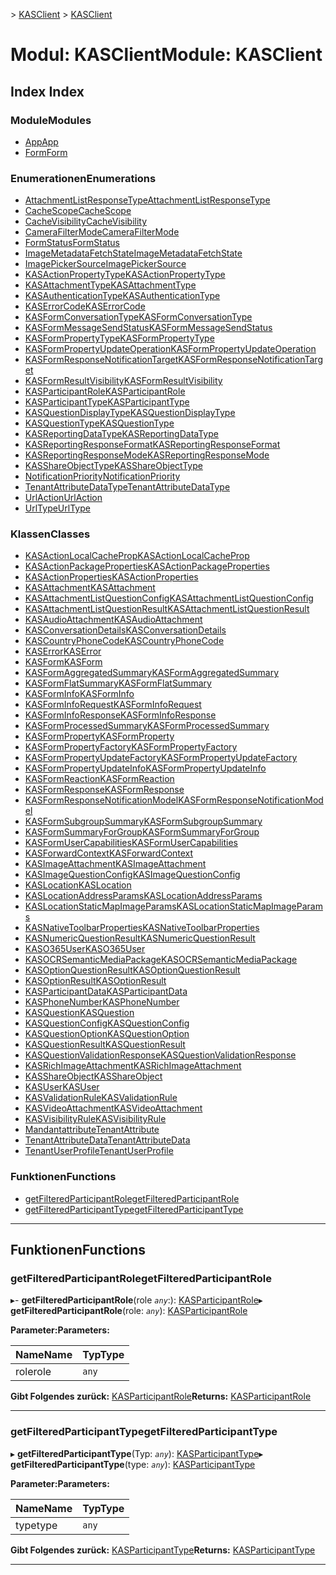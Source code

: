 <span data-ttu-id="9ece9-101">[](../README.md) > [KASClient](../modules/kasclient.md)</span><span class="sxs-lookup"><span data-stu-id="9ece9-101">[](../README.md) > [KASClient](../modules/kasclient.md)</span></span>

# <a name="module-kasclient"></a><span data-ttu-id="9ece9-102">Modul: KASClient</span><span class="sxs-lookup"><span data-stu-id="9ece9-102">Module: KASClient</span></span>

## <a name="index"></a><span data-ttu-id="9ece9-103">Index </span><span class="sxs-lookup"><span data-stu-id="9ece9-103">Index</span></span>

### <a name="modules"></a><span data-ttu-id="9ece9-104">Module</span><span class="sxs-lookup"><span data-stu-id="9ece9-104">Modules</span></span>

* [<span data-ttu-id="9ece9-105">App</span><span class="sxs-lookup"><span data-stu-id="9ece9-105">App</span></span>](kasclient.app.md)
* [<span data-ttu-id="9ece9-106">Form</span><span class="sxs-lookup"><span data-stu-id="9ece9-106">Form</span></span>](kasclient.form.md)
### <a name="enumerations"></a><span data-ttu-id="9ece9-107">Enumerationen</span><span class="sxs-lookup"><span data-stu-id="9ece9-107">Enumerations</span></span>

* [<span data-ttu-id="9ece9-108">AttachmentListResponseType</span><span class="sxs-lookup"><span data-stu-id="9ece9-108">AttachmentListResponseType</span></span>](../enums/kasclient.attachmentlistresponsetype.md)
* [<span data-ttu-id="9ece9-109">CacheScope</span><span class="sxs-lookup"><span data-stu-id="9ece9-109">CacheScope</span></span>](../enums/kasclient.cachescope.md)
* [<span data-ttu-id="9ece9-110">CacheVisibility</span><span class="sxs-lookup"><span data-stu-id="9ece9-110">CacheVisibility</span></span>](../enums/kasclient.cachevisibility.md)
* [<span data-ttu-id="9ece9-111">CameraFilterMode</span><span class="sxs-lookup"><span data-stu-id="9ece9-111">CameraFilterMode</span></span>](../enums/kasclient.camerafiltermode.md)
* [<span data-ttu-id="9ece9-112">FormStatus</span><span class="sxs-lookup"><span data-stu-id="9ece9-112">FormStatus</span></span>](../enums/kasclient.formstatus.md)
* [<span data-ttu-id="9ece9-113">ImageMetadataFetchState</span><span class="sxs-lookup"><span data-stu-id="9ece9-113">ImageMetadataFetchState</span></span>](../enums/kasclient.imagemetadatafetchstate.md)
* [<span data-ttu-id="9ece9-114">ImagePickerSource</span><span class="sxs-lookup"><span data-stu-id="9ece9-114">ImagePickerSource</span></span>](../enums/kasclient.imagepickersource.md)
* [<span data-ttu-id="9ece9-115">KASActionPropertyType</span><span class="sxs-lookup"><span data-stu-id="9ece9-115">KASActionPropertyType</span></span>](../enums/kasclient.kasactionpropertytype.md)
* [<span data-ttu-id="9ece9-116">KASAttachmentType</span><span class="sxs-lookup"><span data-stu-id="9ece9-116">KASAttachmentType</span></span>](../enums/kasclient.kasattachmenttype.md)
* [<span data-ttu-id="9ece9-117">KASAuthenticationType</span><span class="sxs-lookup"><span data-stu-id="9ece9-117">KASAuthenticationType</span></span>](../enums/kasclient.kasauthenticationtype.md)
* [<span data-ttu-id="9ece9-118">KASErrorCode</span><span class="sxs-lookup"><span data-stu-id="9ece9-118">KASErrorCode</span></span>](../enums/kasclient.kaserrorcode.md)
* [<span data-ttu-id="9ece9-119">KASFormConversationType</span><span class="sxs-lookup"><span data-stu-id="9ece9-119">KASFormConversationType</span></span>](../enums/kasclient.kasformconversationtype.md)
* [<span data-ttu-id="9ece9-120">KASFormMessageSendStatus</span><span class="sxs-lookup"><span data-stu-id="9ece9-120">KASFormMessageSendStatus</span></span>](../enums/kasclient.kasformmessagesendstatus.md)
* [<span data-ttu-id="9ece9-121">KASFormPropertyType</span><span class="sxs-lookup"><span data-stu-id="9ece9-121">KASFormPropertyType</span></span>](../enums/kasclient.kasformpropertytype.md)
* [<span data-ttu-id="9ece9-122">KASFormPropertyUpdateOperation</span><span class="sxs-lookup"><span data-stu-id="9ece9-122">KASFormPropertyUpdateOperation</span></span>](../enums/kasclient.kasformpropertyupdateoperation.md)
* [<span data-ttu-id="9ece9-123">KASFormResponseNotificationTarget</span><span class="sxs-lookup"><span data-stu-id="9ece9-123">KASFormResponseNotificationTarget</span></span>](../enums/kasclient.kasformresponsenotificationtarget.md)
* [<span data-ttu-id="9ece9-124">KASFormResultVisibility</span><span class="sxs-lookup"><span data-stu-id="9ece9-124">KASFormResultVisibility</span></span>](../enums/kasclient.kasformresultvisibility.md)
* [<span data-ttu-id="9ece9-125">KASParticipantRole</span><span class="sxs-lookup"><span data-stu-id="9ece9-125">KASParticipantRole</span></span>](../enums/kasclient.kasparticipantrole.md)
* [<span data-ttu-id="9ece9-126">KASParticipantType</span><span class="sxs-lookup"><span data-stu-id="9ece9-126">KASParticipantType</span></span>](../enums/kasclient.kasparticipanttype.md)
* [<span data-ttu-id="9ece9-127">KASQuestionDisplayType</span><span class="sxs-lookup"><span data-stu-id="9ece9-127">KASQuestionDisplayType</span></span>](../enums/kasclient.kasquestiondisplaytype.md)
* [<span data-ttu-id="9ece9-128">KASQuestionType</span><span class="sxs-lookup"><span data-stu-id="9ece9-128">KASQuestionType</span></span>](../enums/kasclient.kasquestiontype.md)
* [<span data-ttu-id="9ece9-129">KASReportingDataType</span><span class="sxs-lookup"><span data-stu-id="9ece9-129">KASReportingDataType</span></span>](../enums/kasclient.kasreportingdatatype.md)
* [<span data-ttu-id="9ece9-130">KASReportingResponseFormat</span><span class="sxs-lookup"><span data-stu-id="9ece9-130">KASReportingResponseFormat</span></span>](../enums/kasclient.kasreportingresponseformat.md)
* [<span data-ttu-id="9ece9-131">KASReportingResponseMode</span><span class="sxs-lookup"><span data-stu-id="9ece9-131">KASReportingResponseMode</span></span>](../enums/kasclient.kasreportingresponsemode.md)
* [<span data-ttu-id="9ece9-132">KASShareObjectType</span><span class="sxs-lookup"><span data-stu-id="9ece9-132">KASShareObjectType</span></span>](../enums/kasclient.kasshareobjecttype.md)
* [<span data-ttu-id="9ece9-133">NotificationPriority</span><span class="sxs-lookup"><span data-stu-id="9ece9-133">NotificationPriority</span></span>](../enums/kasclient.notificationpriority.md)
* [<span data-ttu-id="9ece9-134">TenantAttributeDataType</span><span class="sxs-lookup"><span data-stu-id="9ece9-134">TenantAttributeDataType</span></span>](../enums/kasclient.tenantattributedatatype.md)
* [<span data-ttu-id="9ece9-135">UrlAction</span><span class="sxs-lookup"><span data-stu-id="9ece9-135">UrlAction</span></span>](../enums/kasclient.urlaction.md)
* [<span data-ttu-id="9ece9-136">UrlType</span><span class="sxs-lookup"><span data-stu-id="9ece9-136">UrlType</span></span>](../enums/kasclient.urltype.md)
### <a name="classes"></a><span data-ttu-id="9ece9-137">Klassen</span><span class="sxs-lookup"><span data-stu-id="9ece9-137">Classes</span></span>

* [<span data-ttu-id="9ece9-138">KASActionLocalCacheProp</span><span class="sxs-lookup"><span data-stu-id="9ece9-138">KASActionLocalCacheProp</span></span>](../classes/kasclient.kasactionlocalcacheprop.md)
* [<span data-ttu-id="9ece9-139">KASActionPackageProperties</span><span class="sxs-lookup"><span data-stu-id="9ece9-139">KASActionPackageProperties</span></span>](../classes/kasclient.kasactionpackageproperties.md)
* [<span data-ttu-id="9ece9-140">KASActionProperties</span><span class="sxs-lookup"><span data-stu-id="9ece9-140">KASActionProperties</span></span>](../classes/kasclient.kasactionproperties.md)
* [<span data-ttu-id="9ece9-141">KASAttachment</span><span class="sxs-lookup"><span data-stu-id="9ece9-141">KASAttachment</span></span>](../classes/kasclient.kasattachment.md)
* [<span data-ttu-id="9ece9-142">KASAttachmentListQuestionConfig</span><span class="sxs-lookup"><span data-stu-id="9ece9-142">KASAttachmentListQuestionConfig</span></span>](../classes/kasclient.kasattachmentlistquestionconfig.md)
* [<span data-ttu-id="9ece9-143">KASAttachmentListQuestionResult</span><span class="sxs-lookup"><span data-stu-id="9ece9-143">KASAttachmentListQuestionResult</span></span>](../classes/kasclient.kasattachmentlistquestionresult.md)
* [<span data-ttu-id="9ece9-144">KASAudioAttachment</span><span class="sxs-lookup"><span data-stu-id="9ece9-144">KASAudioAttachment</span></span>](../classes/kasclient.kasaudioattachment.md)
* [<span data-ttu-id="9ece9-145">KASConversationDetails</span><span class="sxs-lookup"><span data-stu-id="9ece9-145">KASConversationDetails</span></span>](../classes/kasclient.kasconversationdetails.md)
* [<span data-ttu-id="9ece9-146">KASCountryPhoneCode</span><span class="sxs-lookup"><span data-stu-id="9ece9-146">KASCountryPhoneCode</span></span>](../classes/kasclient.kascountryphonecode.md)
* [<span data-ttu-id="9ece9-147">KASError</span><span class="sxs-lookup"><span data-stu-id="9ece9-147">KASError</span></span>](../classes/kasclient.kaserror.md)
* [<span data-ttu-id="9ece9-148">KASForm</span><span class="sxs-lookup"><span data-stu-id="9ece9-148">KASForm</span></span>](../classes/kasclient.kasform.md)
* [<span data-ttu-id="9ece9-149">KASFormAggregatedSummary</span><span class="sxs-lookup"><span data-stu-id="9ece9-149">KASFormAggregatedSummary</span></span>](../classes/kasclient.kasformaggregatedsummary.md)
* [<span data-ttu-id="9ece9-150">KASFormFlatSummary</span><span class="sxs-lookup"><span data-stu-id="9ece9-150">KASFormFlatSummary</span></span>](../classes/kasclient.kasformflatsummary.md)
* [<span data-ttu-id="9ece9-151">KASFormInfo</span><span class="sxs-lookup"><span data-stu-id="9ece9-151">KASFormInfo</span></span>](../classes/kasclient.kasforminfo.md)
* [<span data-ttu-id="9ece9-152">KASFormInfoRequest</span><span class="sxs-lookup"><span data-stu-id="9ece9-152">KASFormInfoRequest</span></span>](../classes/kasclient.kasforminforequest.md)
* [<span data-ttu-id="9ece9-153">KASFormInfoResponse</span><span class="sxs-lookup"><span data-stu-id="9ece9-153">KASFormInfoResponse</span></span>](../classes/kasclient.kasforminforesponse.md)
* [<span data-ttu-id="9ece9-154">KASFormProcessedSummary</span><span class="sxs-lookup"><span data-stu-id="9ece9-154">KASFormProcessedSummary</span></span>](../classes/kasclient.kasformprocessedsummary.md)
* [<span data-ttu-id="9ece9-155">KASFormProperty</span><span class="sxs-lookup"><span data-stu-id="9ece9-155">KASFormProperty</span></span>](../classes/kasclient.kasformproperty.md)
* [<span data-ttu-id="9ece9-156">KASFormPropertyFactory</span><span class="sxs-lookup"><span data-stu-id="9ece9-156">KASFormPropertyFactory</span></span>](../classes/kasclient.kasformpropertyfactory.md)
* [<span data-ttu-id="9ece9-157">KASFormPropertyUpdateFactory</span><span class="sxs-lookup"><span data-stu-id="9ece9-157">KASFormPropertyUpdateFactory</span></span>](../classes/kasclient.kasformpropertyupdatefactory.md)
* [<span data-ttu-id="9ece9-158">KASFormPropertyUpdateInfo</span><span class="sxs-lookup"><span data-stu-id="9ece9-158">KASFormPropertyUpdateInfo</span></span>](../classes/kasclient.kasformpropertyupdateinfo.md)
* [<span data-ttu-id="9ece9-159">KASFormReaction</span><span class="sxs-lookup"><span data-stu-id="9ece9-159">KASFormReaction</span></span>](../classes/kasclient.kasformreaction.md)
* [<span data-ttu-id="9ece9-160">KASFormResponse</span><span class="sxs-lookup"><span data-stu-id="9ece9-160">KASFormResponse</span></span>](../classes/kasclient.kasformresponse.md)
* [<span data-ttu-id="9ece9-161">KASFormResponseNotificationModel</span><span class="sxs-lookup"><span data-stu-id="9ece9-161">KASFormResponseNotificationModel</span></span>](../classes/kasclient.kasformresponsenotificationmodel.md)
* [<span data-ttu-id="9ece9-162">KASFormSubgroupSummary</span><span class="sxs-lookup"><span data-stu-id="9ece9-162">KASFormSubgroupSummary</span></span>](../classes/kasclient.kasformsubgroupsummary.md)
* [<span data-ttu-id="9ece9-163">KASFormSummaryForGroup</span><span class="sxs-lookup"><span data-stu-id="9ece9-163">KASFormSummaryForGroup</span></span>](../classes/kasclient.kasformsummaryforgroup.md)
* [<span data-ttu-id="9ece9-164">KASFormUserCapabilities</span><span class="sxs-lookup"><span data-stu-id="9ece9-164">KASFormUserCapabilities</span></span>](../classes/kasclient.kasformusercapabilities.md)
* [<span data-ttu-id="9ece9-165">KASForwardContext</span><span class="sxs-lookup"><span data-stu-id="9ece9-165">KASForwardContext</span></span>](../classes/kasclient.kasforwardcontext.md)
* [<span data-ttu-id="9ece9-166">KASImageAttachment</span><span class="sxs-lookup"><span data-stu-id="9ece9-166">KASImageAttachment</span></span>](../classes/kasclient.kasimageattachment.md)
* [<span data-ttu-id="9ece9-167">KASImageQuestionConfig</span><span class="sxs-lookup"><span data-stu-id="9ece9-167">KASImageQuestionConfig</span></span>](../classes/kasclient.kasimagequestionconfig.md)
* [<span data-ttu-id="9ece9-168">KASLocation</span><span class="sxs-lookup"><span data-stu-id="9ece9-168">KASLocation</span></span>](../classes/kasclient.kaslocation.md)
* [<span data-ttu-id="9ece9-169">KASLocationAddressParams</span><span class="sxs-lookup"><span data-stu-id="9ece9-169">KASLocationAddressParams</span></span>](../classes/kasclient.kaslocationaddressparams.md)
* [<span data-ttu-id="9ece9-170">KASLocationStaticMapImageParams</span><span class="sxs-lookup"><span data-stu-id="9ece9-170">KASLocationStaticMapImageParams</span></span>](../classes/kasclient.kaslocationstaticmapimageparams.md)
* [<span data-ttu-id="9ece9-171">KASNativeToolbarProperties</span><span class="sxs-lookup"><span data-stu-id="9ece9-171">KASNativeToolbarProperties</span></span>](../classes/kasclient.kasnativetoolbarproperties.md)
* [<span data-ttu-id="9ece9-172">KASNumericQuestionResult</span><span class="sxs-lookup"><span data-stu-id="9ece9-172">KASNumericQuestionResult</span></span>](../classes/kasclient.kasnumericquestionresult.md)
* [<span data-ttu-id="9ece9-173">KASO365User</span><span class="sxs-lookup"><span data-stu-id="9ece9-173">KASO365User</span></span>](../classes/kasclient.kaso365user.md)
* [<span data-ttu-id="9ece9-174">KASOCRSemanticMediaPackage</span><span class="sxs-lookup"><span data-stu-id="9ece9-174">KASOCRSemanticMediaPackage</span></span>](../classes/kasclient.kasocrsemanticmediapackage.md)
* [<span data-ttu-id="9ece9-175">KASOptionQuestionResult</span><span class="sxs-lookup"><span data-stu-id="9ece9-175">KASOptionQuestionResult</span></span>](../classes/kasclient.kasoptionquestionresult.md)
* [<span data-ttu-id="9ece9-176">KASOptionResult</span><span class="sxs-lookup"><span data-stu-id="9ece9-176">KASOptionResult</span></span>](../classes/kasclient.kasoptionresult.md)
* [<span data-ttu-id="9ece9-177">KASParticipantData</span><span class="sxs-lookup"><span data-stu-id="9ece9-177">KASParticipantData</span></span>](../classes/kasclient.kasparticipantdata.md)
* [<span data-ttu-id="9ece9-178">KASPhoneNumber</span><span class="sxs-lookup"><span data-stu-id="9ece9-178">KASPhoneNumber</span></span>](../classes/kasclient.kasphonenumber.md)
* [<span data-ttu-id="9ece9-179">KASQuestion</span><span class="sxs-lookup"><span data-stu-id="9ece9-179">KASQuestion</span></span>](../classes/kasclient.kasquestion.md)
* [<span data-ttu-id="9ece9-180">KASQuestionConfig</span><span class="sxs-lookup"><span data-stu-id="9ece9-180">KASQuestionConfig</span></span>](../classes/kasclient.kasquestionconfig.md)
* [<span data-ttu-id="9ece9-181">KASQuestionOption</span><span class="sxs-lookup"><span data-stu-id="9ece9-181">KASQuestionOption</span></span>](../classes/kasclient.kasquestionoption.md)
* [<span data-ttu-id="9ece9-182">KASQuestionResult</span><span class="sxs-lookup"><span data-stu-id="9ece9-182">KASQuestionResult</span></span>](../classes/kasclient.kasquestionresult.md)
* [<span data-ttu-id="9ece9-183">KASQuestionValidationResponse</span><span class="sxs-lookup"><span data-stu-id="9ece9-183">KASQuestionValidationResponse</span></span>](../classes/kasclient.kasquestionvalidationresponse.md)
* [<span data-ttu-id="9ece9-184">KASRichImageAttachment</span><span class="sxs-lookup"><span data-stu-id="9ece9-184">KASRichImageAttachment</span></span>](../classes/kasclient.kasrichimageattachment.md)
* [<span data-ttu-id="9ece9-185">KASShareObject</span><span class="sxs-lookup"><span data-stu-id="9ece9-185">KASShareObject</span></span>](../classes/kasclient.kasshareobject.md)
* [<span data-ttu-id="9ece9-186">KASUser</span><span class="sxs-lookup"><span data-stu-id="9ece9-186">KASUser</span></span>](../classes/kasclient.kasuser.md)
* [<span data-ttu-id="9ece9-187">KASValidationRule</span><span class="sxs-lookup"><span data-stu-id="9ece9-187">KASValidationRule</span></span>](../classes/kasclient.kasvalidationrule.md)
* [<span data-ttu-id="9ece9-188">KASVideoAttachment</span><span class="sxs-lookup"><span data-stu-id="9ece9-188">KASVideoAttachment</span></span>](../classes/kasclient.kasvideoattachment.md)
* [<span data-ttu-id="9ece9-189">KASVisibilityRule</span><span class="sxs-lookup"><span data-stu-id="9ece9-189">KASVisibilityRule</span></span>](../classes/kasclient.kasvisibilityrule.md)
* [<span data-ttu-id="9ece9-190">Mandantattribute</span><span class="sxs-lookup"><span data-stu-id="9ece9-190">TenantAttribute</span></span>](../classes/kasclient.tenantattribute.md)
* [<span data-ttu-id="9ece9-191">TenantAttributeData</span><span class="sxs-lookup"><span data-stu-id="9ece9-191">TenantAttributeData</span></span>](../classes/kasclient.tenantattributedata.md)
* [<span data-ttu-id="9ece9-192">TenantUserProfile</span><span class="sxs-lookup"><span data-stu-id="9ece9-192">TenantUserProfile</span></span>](../classes/kasclient.tenantuserprofile.md)
### <a name="functions"></a><span data-ttu-id="9ece9-193">Funktionen</span><span class="sxs-lookup"><span data-stu-id="9ece9-193">Functions</span></span>

* [<span data-ttu-id="9ece9-194">getFilteredParticipantRole</span><span class="sxs-lookup"><span data-stu-id="9ece9-194">getFilteredParticipantRole</span></span>](kasclient.md#getfilteredparticipantrole)
* [<span data-ttu-id="9ece9-195">getFilteredParticipantType</span><span class="sxs-lookup"><span data-stu-id="9ece9-195">getFilteredParticipantType</span></span>](kasclient.md#getfilteredparticipanttype)

---

## <a name="functions"></a><span data-ttu-id="9ece9-196">Funktionen</span><span class="sxs-lookup"><span data-stu-id="9ece9-196">Functions</span></span>

<a id="getfilteredparticipantrole"></a>

###  <a name="getfilteredparticipantrole"></a><span data-ttu-id="9ece9-197">getFilteredParticipantRole</span><span class="sxs-lookup"><span data-stu-id="9ece9-197">getFilteredParticipantRole</span></span>

<span data-ttu-id="9ece9-198">▸- **getFilteredParticipantRole**(role *`any`*:): [KASParticipantRole](../enums/kasclient.kasparticipantrole.md)</span><span class="sxs-lookup"><span data-stu-id="9ece9-198">▸ **getFilteredParticipantRole**(role: *`any`*): [KASParticipantRole](../enums/kasclient.kasparticipantrole.md)</span></span>

<span data-ttu-id="9ece9-199">**Parameter:**</span><span class="sxs-lookup"><span data-stu-id="9ece9-199">**Parameters:**</span></span>

| <span data-ttu-id="9ece9-200">Name</span><span class="sxs-lookup"><span data-stu-id="9ece9-200">Name</span></span> | <span data-ttu-id="9ece9-201">Typ</span><span class="sxs-lookup"><span data-stu-id="9ece9-201">Type</span></span> |
| ------ | ------ |
| <span data-ttu-id="9ece9-202">role</span><span class="sxs-lookup"><span data-stu-id="9ece9-202">role</span></span> | `any` |

<span data-ttu-id="9ece9-203">**Gibt Folgendes zurück:** [KASParticipantRole](../enums/kasclient.kasparticipantrole.md)</span><span class="sxs-lookup"><span data-stu-id="9ece9-203">**Returns:** [KASParticipantRole](../enums/kasclient.kasparticipantrole.md)</span></span>

___
<a id="getfilteredparticipanttype"></a>

###  <a name="getfilteredparticipanttype"></a><span data-ttu-id="9ece9-204">getFilteredParticipantType</span><span class="sxs-lookup"><span data-stu-id="9ece9-204">getFilteredParticipantType</span></span>

<span data-ttu-id="9ece9-205">▸ **getFilteredParticipantType**(Typ: *`any`*): [KASParticipantType](../enums/kasclient.kasparticipanttype.md)</span><span class="sxs-lookup"><span data-stu-id="9ece9-205">▸ **getFilteredParticipantType**(type: *`any`*): [KASParticipantType](../enums/kasclient.kasparticipanttype.md)</span></span>

<span data-ttu-id="9ece9-206">**Parameter:**</span><span class="sxs-lookup"><span data-stu-id="9ece9-206">**Parameters:**</span></span>

| <span data-ttu-id="9ece9-207">Name</span><span class="sxs-lookup"><span data-stu-id="9ece9-207">Name</span></span> | <span data-ttu-id="9ece9-208">Typ</span><span class="sxs-lookup"><span data-stu-id="9ece9-208">Type</span></span> |
| ------ | ------ |
| <span data-ttu-id="9ece9-209">type</span><span class="sxs-lookup"><span data-stu-id="9ece9-209">type</span></span> | `any` |

<span data-ttu-id="9ece9-210">**Gibt Folgendes zurück:** [KASParticipantType](../enums/kasclient.kasparticipanttype.md)</span><span class="sxs-lookup"><span data-stu-id="9ece9-210">**Returns:** [KASParticipantType](../enums/kasclient.kasparticipanttype.md)</span></span>

___

